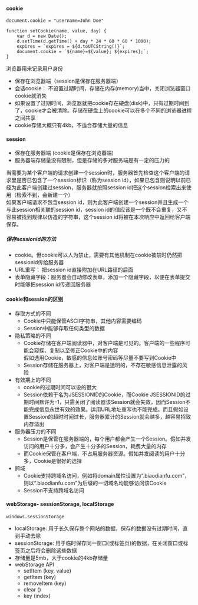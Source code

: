 #### cookie 
```
document.cookie = "username=John Doe"

function setCookie(name, value, day) {
	var d = new Date();
	d.setTime(d.getTime() + day * 24 * 60 * 60 * 1000);
	expires = `expires = ${d.toUTCString()}`;
	document.cookie = `${name}=${value}; ${expires};`;
}
```  
浏览器用来记录用户身份
- 保存在浏览器端（session是保存在服务器端）
- 会话cookie： 不设置过期时间，存储在内存(memory)当中，关闭浏览器窗口cookie就消失
- 如果设置了过期时间，浏览器就把cookie存在硬盘(disk)中，只有过期时间到了，cookie才会被清除。存储在硬盘上的cookie可以在多个不同的浏览器进程之间共享  
- cookie存储大概只有4kb，不适合存储大量的信息

#### session
- 保存在服务器端 (cookie是保存在浏览器端)
- 服务器端存储量没有限制，但是存储的多对服务端是有一定的压力的     

当需要为某个客户端的请求创建一个session时，服务器首先检查这个客户端的请求里是否已包含了一个session标识（称为session id），如果已包含则说明以前已经为此客户端创建过session，服务器就按照session id把这个session检索出来使用（检索不到，会新建一个）    
如果客户端请求不包含session id，则为此客户端创建一个session并且生成一个与此session相关联的session id，session id的值应该是一个既不会重复，又不容易被找到规律以仿造的字符串，这个session id将被在本次响应中返回给客户端保存。
##### 保存sessionid的方法 
- cookie。但cookie可以人为禁止，需要有其他机制在cookie被禁时仍然把sessionid传给服务器
- URL重写： 把session id直接附加在URL路径的后面  
- 表单隐藏字段：服务器会自动修改表单，添加一个隐藏字段，以便在表单提交时能够把session id传递回服务器

#### cookie和session的区别
- 存取方式的不同
  - Cookie中只能保管ASCII字符串，其他内容需要编码
  - Session中能够存取任何类型的数据
- 隐私策略的不同
  - Cookie存储在客户端阅读器中，对客户端是可见的。客户端的一些程序可能会窥探、复制以至修正Cookie中的内容  
  假如选用Cookie，敏感的信息如账号密码等尽量不要写到Cookie中
  - Session存储在服务器上，对客户端是透明的，不存在敏感信息泄露的风险
- 有效期上的不同  
  - cookie的过期时间可以设的很大 
  - Session依赖于名为JSESSIONID的Cookie，而Cookie JSESSIONID的过期时间默许为–1，只需关闭了阅读器该Session就会失效，因而Session不能完成信息永世有效的效果。运用URL地址重写也不能完成。而且假如设置Session的超时时间过长，服务器累计的Session就会越多，越容易招致内存溢出
- 服务器压力的不同
  - Session是保管在服务器端的，每个用户都会产生一个Session。假如并发访问的用户十分多，会产生十分多的Session，耗费大量的内存
  - 而Cookie保管在客户端，不占用服务器资源。假如并发阅读的用户十分多，Cookie是很好的选择
- 跨域
  - Cookie支持跨域名访问，例如将domain属性设置为“.biaodianfu.com”，则以“.biaodianfu.com”为后缀的一切域名均能够访问该Cookie
  - Session不支持跨域名访问

#### webStorage- sessionStorage, localStorage   
```windows.sessionStorage```   
- localStorage: 用于长久保存整个网站的数据，保存的数据没有过期时间，直到手动去除
- sessionStorage: 用于临时保存同一窗口(或标签页)的数据，在关闭窗口或标签页之后将会删除这些数据
- 存储量是5mb，大于cookie的4kb存储量
- webStorage API
  - setItem (key, value)
  - getItem (key) 
  - removeItem (key) 
  - clear () 
  - key (index)     